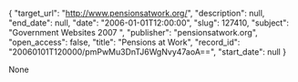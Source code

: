 {
  "target_url": "http://www.pensionsatwork.org/", 
  "description": null, 
  "end_date": null, 
  "date": "2006-01-01T12:00:00", 
  "slug": 127410, 
  "subject": "Government Websites 2007 ", 
  "publisher": "pensionsatwork.org", 
  "open_access": false, 
  "title": "Pensions at Work", 
  "record_id": "20060101T120000/pmPwMu3DnTJ6WgNvy47aoA==", 
  "start_date": null
}

None